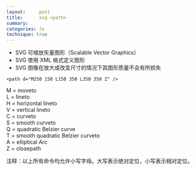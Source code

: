 ```yaml
---
layout:     post
title:      svg <path>
summary: 
categories: Js
technique: true
---
```


- SVG 可缩放矢量图形（Scalable Vector Graphics）             
- SVG 使用 XML 格式定义图形           
- SVG 图像在放大或改变尺寸的情况下其图形质量不会有所损失     

`<path d="M250 150 L150 350 L350 350 Z" />`

M = moveto     
L = lineto     
H = horizontal lineto     
V = vertical lineto     
C = curveto     
S = smooth curveto     
Q = quadratic Belzier curve     
T = smooth quadratic Belzier curveto     
A = elliptical Arc     
Z = closepath     

注释：以上所有命令均允许小写字母。大写表示绝对定位，小写表示相对定位。     


